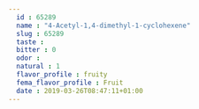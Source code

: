 ```yaml
---
  id : 65289
  name : "4-Acetyl-1,4-dimethyl-1-cyclohexene"
  slug : 65289
  taste : 
  bitter : 0
  odor : 
  natural : 1
  flavor_profile : fruity
  fema_flavor_profile : Fruit
  date : 2019-03-26T08:47:11+01:00
---
```



